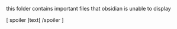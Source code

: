 this folder contains important files that obsidian is unable to display

[ spoiler ]text[ /spoiler ]

